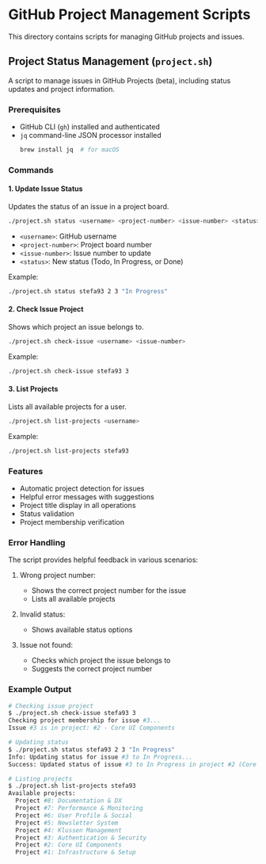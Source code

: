 # GitHub Project Management Scripts

This directory contains scripts for managing GitHub projects and issues.

## Project Status Management (`project.sh`)

A script to manage issues in GitHub Projects (beta), including status updates and project information.

### Prerequisites

- GitHub CLI (`gh`) installed and authenticated
- `jq` command-line JSON processor installed
  ```bash
  brew install jq  # for macOS
  ```

### Commands

#### 1. Update Issue Status
Updates the status of an issue in a project board.

```bash
./project.sh status <username> <project-number> <issue-number> <status>
```

- `<username>`: GitHub username
- `<project-number>`: Project board number
- `<issue-number>`: Issue number to update
- `<status>`: New status (Todo, In Progress, or Done)

Example:
```bash
./project.sh status stefa93 2 3 "In Progress"
```

#### 2. Check Issue Project
Shows which project an issue belongs to.

```bash
./project.sh check-issue <username> <issue-number>
```

Example:
```bash
./project.sh check-issue stefa93 3
```

#### 3. List Projects
Lists all available projects for a user.

```bash
./project.sh list-projects <username>
```

Example:
```bash
./project.sh list-projects stefa93
```

### Features

- Automatic project detection for issues
- Helpful error messages with suggestions
- Project title display in all operations
- Status validation
- Project membership verification

### Error Handling

The script provides helpful feedback in various scenarios:

1. Wrong project number:
   - Shows the correct project number for the issue
   - Lists all available projects

2. Invalid status:
   - Shows available status options

3. Issue not found:
   - Checks which project the issue belongs to
   - Suggests the correct project number

### Example Output

```bash
# Checking issue project
$ ./project.sh check-issue stefa93 3
Checking project membership for issue #3...
Issue #3 is in project: #2 - Core UI Components

# Updating status
$ ./project.sh status stefa93 2 3 "In Progress"
Info: Updating status for issue #3 to In Progress...
Success: Updated status of issue #3 to In Progress in project #2 (Core UI Components)

# Listing projects
$ ./project.sh list-projects stefa93
Available projects:
  Project #8: Documentation & DX
  Project #7: Performance & Monitoring
  Project #6: User Profile & Social
  Project #5: Newsletter System
  Project #4: Klussen Management
  Project #3: Authentication & Security
  Project #2: Core UI Components
  Project #1: Infrastructure & Setup
```
